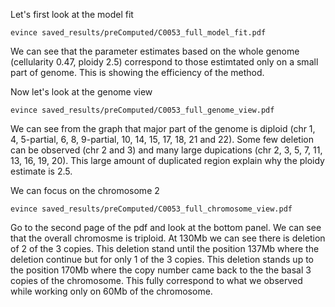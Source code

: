 Let's first look at the model fit

```{.bash}
evince saved_results/preComputed/C0053_full_model_fit.pdf

```

We can see that the parameter estimates based on the whole genome (cellularity 0.47, ploidy 2.5) correspond to those estimtated only on a small part of genome. This is showing the efficiency of the method.  


Now let's look at the genome view  

```{.bash}
evince saved_results/preComputed/C0053_full_genome_view.pdf

```

We can see from the graph that major part of the genome is diploid (chr 1, 4, 5-partial, 6, 8, 9-partial, 10, 14, 15, 17, 18, 21 and 22). Some few deletion can be observed (chr 2 and 3) and many large dupications (chr 2, 3, 5, 7, 11, 13, 16, 19, 20). This large amount of duplicated region explain why the ploidy estimate is 2.5.  

We can focus on the chromosome 2

```{.bash}
evince saved_results/preComputed/C0053_full_chromosome_view.pdf

```
Go to the second page of the pdf and look at the bottom panel. We can see that the overall chromosme is triploid. At 130Mb we can see there is deletion of 2 of the 3 copies. This deletion stand until the position 137Mb where the deletion continue but for only 1 of the 3 copies. This deletion stands up to the position 170Mb where the copy number came back to the the basal 3 copies of the chromosome. This fully correspond to what we observed while working only on 60Mb of the chromosome.   

  